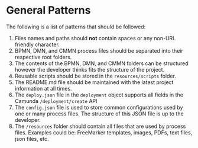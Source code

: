 # General Patterns

The following is a list of patterns that should be followed:

1. Files names and paths should **not** contain spaces or any non-URL friendly character.
1. BPMN, DMN, and CMMN process files should be separated into their respective root folders.
1. The contents of the BPMN, DMN, and CMMN folders can be structured however the developer thinks fits the structure of the project.
1. Reusable scripts should be stored in the `resources/scripts` folder.
1. The README.md file should be maintained with the latest project information at all times.
1. The `deploy.json` file in the `deployment` object supports all fields in the Camunda `/deployment/create` API
1. The `config.json` file is used to store common configurations used by one or many process files.  The structure of this JSON file is up to the developer.
1. The  `/resources` folder should contain all files that are used by process files.  Examples could be: FreeMarker templates, images, PDFs, text files, json files, etc. 
